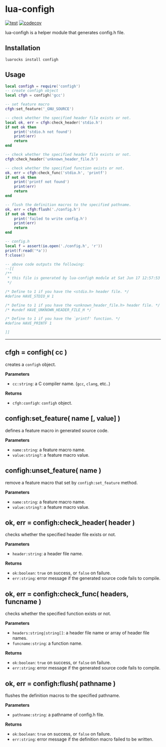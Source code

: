 # lua-configh

[![test](https://github.com/mah0x211/lua-configh/actions/workflows/test.yml/badge.svg)](https://github.com/mah0x211/lua-configh/actions/workflows/test.yml)
[![codecov](https://codecov.io/gh/mah0x211/lua-configh/branch/master/graph/badge.svg)](https://codecov.io/gh/mah0x211/lua-configh)


lua-configh is a helper module that generates config.h file.


## Installation

```
luarocks install configh
```


## Usage


```lua
local configh = require('configh')
-- create configh object
local cfgh = configh('gcc')

-- set feature macro
cfgh:set_feature('_GNU_SOURCE')

-- check whether the specified header file exists or not.
local ok, err = cfgh:check_header('stdio.h')
if not ok then
    print('stdio.h not found')
    print(err)
    return
end

-- check whether the specified header file exists or not.
cfgh:check_header('unknown_header_file.h')

-- check whether the specified function exists or not.
ok, err = cfgh:check_func('stdio.h', 'printf')
if not ok then
    print('printf not found')
    print(err)
    return
end

-- flush the definition macros to the specified pathname.
ok, err = cfgh:flush('./config.h')
if not ok then
    print('failed to write config.h')
    print(err)
    return
end

-- config.h
local f = assert(io.open('./config.h', 'r'))
print(f:read('*a'))
f:close()

-- above code outputs the following:
--[[
/**
 * this file is generated by lua-configh module at Sat Jun 17 12:57:53 2023
 */

/* Define to 1 if you have the <stdio.h> header file. */
#define HAVE_STDIO_H 1

/* Define to 1 if you have the <unknown_header_file.h> header file. */
/* #undef HAVE_UNKNOWN_HEADER_FILE_H */

/* Define to 1 if you have the `printf' function. */
#define HAVE_PRINTF 1

]]
```

---

## cfgh = configh( cc )

creates a `configh` object.

**Parameters**

- `cc:string`: a C compiler name. (`gcc`, `clang`, etc..)

**Returns**

- `cfgh:configh`: `configh` object.


## configh:set_feature( name [, value] )

defines a feature macro in generated source code.

**Parameters**

- `name:string`: a feature macro name.
- `value:string?`: a feature macro value.


## configh:unset_feature( name )

remove a feature macro that set by `configh:set_feature` method.

**Parameters**

- `name:string`: a feature macro name.
- `value:string?`: a feature macro value.


## ok, err = configh:check_header( header )

checks whether the specified header file exists or not.

**Parameters**

- `header:string`: a header file name.

**Returns**

- `ok:boolean`: `true` on success, or `false` on failure.
- `err:string`: error message if the generated source code fails to compile.


## ok, err = configh:check_func( headers, funcname )

checks whether the specified function exists or not.

**Parameters**

- `headers:string|string[]`: a header file name or array of header file names.
- `funcname:string`: a function name.

**Returns**

- `ok:boolean`: `true` on success, or `false` on failure.
- `err:string`: error message if the generated source code fails to compile.


## ok, err = configh:flush( pathname )

flushes the definition macros to the specified pathname.

**Parameters**

- `pathname:string`: a pathname of config.h file.

**Returns**

- `ok:boolean`: `true` on success, or `false` on failure.
- `err:string`: error message if the definition macro failed to be written.


